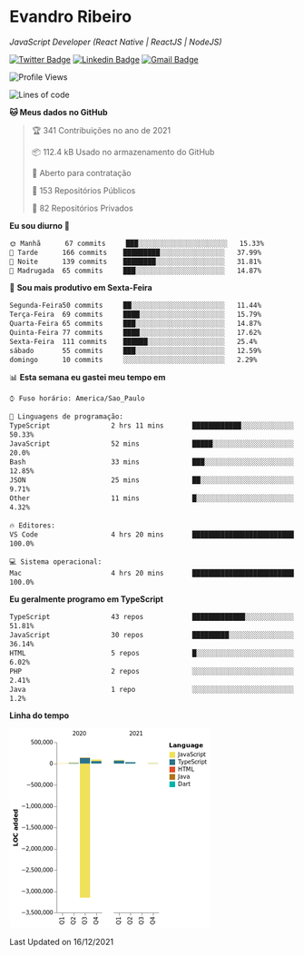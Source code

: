 # Evandro **Ribeiro**

*JavaScript Developer (React Native | ReactJS | NodeJS)*

[![Twitter Badge](https://img.shields.io/badge/-@ribeiroevandro-201B2D?style=flat-square&labelColor=201B2D&logo=twitter&logoColor=white&link=https://twitter.com/ribeiroevandro)](https://twitter.com/ribeiroevandro) 
[![Linkedin Badge](https://img.shields.io/badge/-Evandro%20Ribeiro-201B2D?style=flat-square&logo=Linkedin&logoColor=white&link=https://www.linkedin.com/in/ribeiroevandro)](https://www.linkedin.com/in/ribeiroevandro) 
[![Gmail Badge](https://img.shields.io/badge/-oi@ribeiroevandro.com.br-201B2D?style=flat-square&logo=Gmail&logoColor=white&link=mailto:oi@ribeiroevandro.com.br)](mailto:oi@ribeiroevandro.com.br)


<!--START_SECTION:waka-->
![Profile Views](http://img.shields.io/badge/Visualizac%C3%B5es%20do%20perfil-0-blue)

![Lines of code](https://img.shields.io/badge/Desde%20o%20Hello%20World%20eu%20escrevi--3%20Million%20linhas%20de%20c%C3%B3digo-blue)

**🐱 Meus dados no GitHub** 

> 🏆 341 Contribuições no ano de 2021
 > 
> 📦 112.4 kB Usado no armazenamento do GitHub 
 > 
> 💼 Aberto para contratação
 > 
> 📜 153 Repositórios Públicos 
 > 
> 🔑 82 Repositórios Privados  
 > 
**Eu sou diurno 🐤** 

```text
🌞 Manhã      67 commits     ███░░░░░░░░░░░░░░░░░░░░░░   15.33% 
🌆 Tarde      166 commits    █████████░░░░░░░░░░░░░░░░   37.99% 
🌃 Noite      139 commits    ████████░░░░░░░░░░░░░░░░░   31.81% 
🌙 Madrugada  65 commits     ███░░░░░░░░░░░░░░░░░░░░░░   14.87%

```
📅 **Sou mais produtivo em Sexta-Feira** 

```text
Segunda-Feira50 commits     ██░░░░░░░░░░░░░░░░░░░░░░░   11.44% 
Terça-Feira  69 commits     ████░░░░░░░░░░░░░░░░░░░░░   15.79% 
Quarta-Feira 65 commits     ███░░░░░░░░░░░░░░░░░░░░░░   14.87% 
Quinta-Feira 77 commits     ████░░░░░░░░░░░░░░░░░░░░░   17.62% 
Sexta-Feira  111 commits    ██████░░░░░░░░░░░░░░░░░░░   25.4% 
sábado       55 commits     ███░░░░░░░░░░░░░░░░░░░░░░   12.59% 
domingo      10 commits     ░░░░░░░░░░░░░░░░░░░░░░░░░   2.29%

```


📊 **Esta semana eu gastei meu tempo em** 

```text
⌚︎ Fuso horário: America/Sao_Paulo

💬 Linguagens de programação: 
TypeScript               2 hrs 11 mins       ████████████░░░░░░░░░░░░░   50.33% 
JavaScript               52 mins             █████░░░░░░░░░░░░░░░░░░░░   20.0% 
Bash                     33 mins             ███░░░░░░░░░░░░░░░░░░░░░░   12.85% 
JSON                     25 mins             ██░░░░░░░░░░░░░░░░░░░░░░░   9.71% 
Other                    11 mins             █░░░░░░░░░░░░░░░░░░░░░░░░   4.32%

🔥 Editores: 
VS Code                  4 hrs 20 mins       █████████████████████████   100.0%

💻 Sistema operacional: 
Mac                      4 hrs 20 mins       █████████████████████████   100.0%

```

**Eu geralmente programo em TypeScript** 

```text
TypeScript               43 repos            █████████████░░░░░░░░░░░░   51.81% 
JavaScript               30 repos            █████████░░░░░░░░░░░░░░░░   36.14% 
HTML                     5 repos             █░░░░░░░░░░░░░░░░░░░░░░░░   6.02% 
PHP                      2 repos             ░░░░░░░░░░░░░░░░░░░░░░░░░   2.41% 
Java                     1 repo              ░░░░░░░░░░░░░░░░░░░░░░░░░   1.2%

```


**Linha do tempo**

![Chart not found](https://raw.githubusercontent.com/ribeiroevandro/ribeiroevandro/master/charts/bar_graph.png) 


 Last Updated on 16/12/2021
<!--END_SECTION:waka-->
